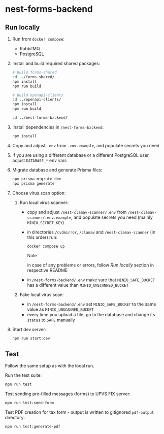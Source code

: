 # nest-forms-backend

## Run locally

1. Run from `docker compose`:

   - RabbitMQ
   - PostgreSQL

2. Install and build required shared packages:

   ```bash
   # Build forms-shared
   cd ../forms-shared/
   npm install
   npm run build

   # Build openapi-clients
   cd ../openapi-clients/
   npm install
   npm run build

   cd ../nest-forms-backend/
   ```

3. Install dependencies in `/nest-forms-backend`:

   ```bash
   npm install
   ```

4. Copy and adjust `.env` from `.env.example`, and populate secrets you need

5. If you are using a different database or a different PostgreSQL user, adjust `DATABASE_*` env vars

6. Migrate database and generate Prisma files:

   ```bash
   npx prisma migrate dev
   npx prisma generate
   ```

7. Choose virus scan option:

   1. Run local virus scanner:

      - copy and adjust `/nest-clamav-scanner/.env` from `/nest-clamav-scanner/.env.example`, and populate secrets you need (mainly `MINIO_SECRET_KEY`)
      - in directories `/cvdmirror`, `/clamav` and `/nest-clamav-scanner` (in this order) run:

        ```bash
        docker compose up
        ```

        > [!NOTE]
        > in case of any problems or errors, follow _Run locally_ section in respective README

      - in `/nest-forms-backend/.env` make sure that `MINIO_SAFE_BUCKET` has a different value than `MINIO_UNSCANNED_BUCKET`

   2. Fake local virus scan:
      - in `/nest-forms-backend/.env` set `MINIO_SAFE_BUCKET` to the same value as `MINIO_UNSCANNED_BUCKET`
      - every time you upload a file, go to the database and change its `status` to `SAFE` manually

8. Start dev server:

   ```bash
   npm run start:dev
   ```

## Test

Follow the same setup as with the local run.

Run the test suite:

```bash
npm run test
```

Test sending pre-filled messages (forms) to UPVS FIX server:

```bash
npm run test:send-form
```

Test PDF creation for tax form - output is written to gitignored `pdf-output` directory:

```bash
npm run test:generate-pdf
```
